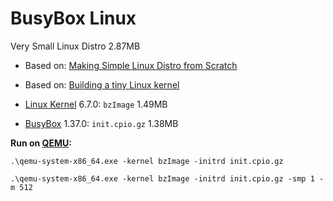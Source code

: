 # BusyBox Linux

Very Small Linux Distro 2.87MB

* Based on: [Making Simple Linux Distro from Scratch](https://www.youtube.com/watch?v=QlzoegSuIzg)
* Based on: [Building a tiny Linux kernel](https://weeraman.com/building-a-tiny-linux-kernel-8c07579ae79d)

* [Linux Kernel](https://www.kernel.org) 6.7.0: `bzImage` 1.49MB
* [BusyBox](https://busybox.net) 1.37.0: `init.cpio.gz` 1.38MB

**Run on [QEMU](https://www.qemu.org):**
```
.\qemu-system-x86_64.exe -kernel bzImage -initrd init.cpio.gz
```
```
.\qemu-system-x86_64.exe -kernel bzImage -initrd init.cpio.gz -smp 1 -m 512
```

